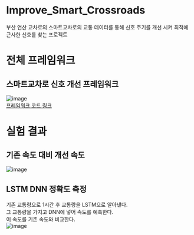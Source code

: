# Improve_Smart_Crossroads
부산 연산 교차로의 스마트교차로의 교통 데이터를 통해 신호 주기를 개선 시켜 최적에 근사한 신호를 찾는 프로젝트

# 전체 프레임워크
## 스마트교차로 신호 개선 프레임워크
![image](https://github.com/025792/Improve_Smart_Crossroads/assets/145456342/3e0f96b4-ac0d-4f60-9c9d-2af6a0c912d6)  
[프레임워크 코드 링크](https://github.com/choibumku00/Improve_Smart_Crossroads/blob/main/%EC%8A%A4%EB%A7%88%ED%8A%B8%EA%B5%90%EC%B0%A8%EB%A1%9C_%EC%8B%A0%ED%98%B8_%EA%B0%9C%EC%84%A0_%ED%94%84%EB%A0%88%EC%9E%84%EC%9B%8C%ED%81%AC.ipynb)

# 실험 결과
## 기존 속도 대비 개선 속도 
![image](https://github.com/choibumku00/Improve_Smart_Crossroads/assets/101037541/f20bdd33-015e-4ff8-a5a8-d6c34cf1800e)

## LSTM DNN 정확도 측정
기존 교통량으로 1시간 후 교통량을 LSTM으로 알아낸다.  
그 교통량을 가지고 DNN에 넣어 속도를 예측한다.  
이 속도를 기존 속도와 비교한다.  
![image](https://github.com/choibumku00/Improve_Smart_Crossroads/assets/101037541/e504634c-5a4e-46fa-b14e-5907e188bfd8)
